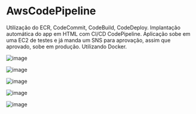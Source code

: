 # AwsCodePipeline
Utilização do ECR,  CodeCommit,  CodeBuild, CodeDeploy.
Implantação automática do app em HTML com CI/CD CodePipeline. Aplicação sobe em uma EC2 de testes e já manda um SNS para aprovação, assim que aprovado, sobe em produção.
Utilizando Docker.

![image](https://user-images.githubusercontent.com/110396744/186544718-4d733523-b130-4407-8697-7180905f369e.png)

![image](https://user-images.githubusercontent.com/110396744/186544761-f3340e8c-1de0-44a0-85d3-ec849ee7c4c0.png)


![image](https://user-images.githubusercontent.com/110396744/186544775-b9d26e2f-3fa6-4934-a2d2-1d777ccf869a.png)


![image](https://user-images.githubusercontent.com/110396744/186544811-73e2352c-a184-443f-9493-d14418ba6ec4.png)


![image](https://user-images.githubusercontent.com/110396744/186544829-88077c38-7fe2-4293-bd86-1f6f6009bfa8.png)
